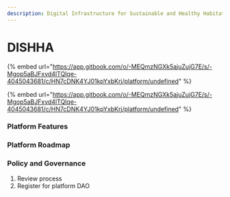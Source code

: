 ```yaml
---
description: Digital Infrastructure for Sustainable and Healthy Habitats
---
```


# DISHHA

{% embed url="https://app.gitbook.com/o/-MEQmzNGXk5ajuZujG7E/s/-Mgop5aBJFxvd4lTQIqe-4045043681/c/HN7cDNK4YJ01kpYxbKrj/platform/undefined" %}

{% embed url="https://app.gitbook.com/o/-MEQmzNGXk5ajuZujG7E/s/-Mgop5aBJFxvd4lTQIqe-4045043681/c/HN7cDNK4YJ01kpYxbKrj/platform/undefined" %}

### Platform Features



### Platform Roadmap



### Policy and Governance

1. Review process
2. Register for platform DAO
